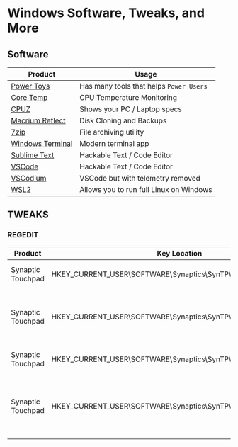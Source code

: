 # Windows Software, Tweaks, and More

## Software

|Product|Usage|
|-------|-----|
|[Power Toys](https://github.com/microsoft/PowerToys)|Has many tools that helps `Power Users`|
|[Core Temp](https://www.alcpu.com/CoreTemp/)|CPU Temperature Monitoring|
|[CPUZ](https://www.cpuid.com/softwares/cpu-z.html)|Shows your PC / Laptop specs|
|[Macrium Reflect](https://www.macrium.com/reflectfree)|Disk Cloning and Backups|
|[7zip](https://www.7-zip.org/)|File archiving utility|
|[Windows Terminal](https://apps.microsoft.com/store/detail/windows-terminal/9N0DX20HK701?hl=en-us&gl=us)|Modern terminal app|
|[Sublime Text](https://www.sublimetext.com/)|Hackable Text / Code Editor|
|[VSCode](https://code.visualstudio.com/)|Hackable Text / Code Editor|
|[VSCodium](https://vscodium.com/)|VSCode but with telemetry removed|
|[WSL2](./WSL2.md)|Allows you to run full Linux on Windows|

## TWEAKS

### REGEDIT

|Product|Key Location|Key Name|Type|Base|Value|Usage|
|-------|------------|--------|----|----|-----|-----|
|Synaptic Touchpad|HKEY_CURRENT_USER\SOFTWARE\Synaptics\SynTP\TouchpadPS2TM2848|2FingerTapAction|DWORD|HEX|2|Tap 2 Finger as Right Click|
|Synaptic Touchpad|HKEY_CURRENT_USER\SOFTWARE\Synaptics\SynTP\TouchpadPS2TM2848|EdgeMotion|DWORD|HEX|1|Enable Edge Motion While Dragging Something|
|Synaptic Touchpad|HKEY_CURRENT_USER\SOFTWARE\Synaptics\SynTP\TouchpadPS2TM2848|MomentumMotion|DWORD|HEX|1|Enable Flicking Motion|
|Synaptic Touchpad|HKEY_CURRENT_USER\SOFTWARE\Synaptics\SynTP\TouchpadPS2TM2848|MomentumMotionFriction|DWORD|HEX|f|Flick Motion Friction (Lower value for less friction)|
